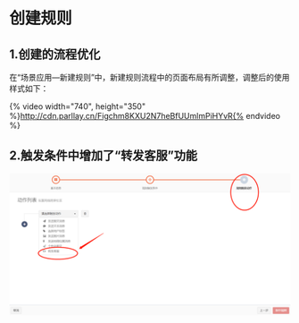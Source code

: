 # 创建规则
## 1.创建的流程优化
在“场景应用—新建规则”中，新建规则流程中的页面布局有所调整，调整后的使用样式如下：

{% video width="740", height="350" %}http://cdn.parllay.cn/Figchm8KXU2N7heBfUUmlmPiHYvR{% endvideo %}

## 2.触发条件中增加了“转发客服”功能
![](/assets/1516078432.png) 
